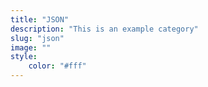 ```yaml
---
title: "JSON"
description: "This is an example category"
slug: "json"
image: ""
style:
    color: "#fff"
---
```


